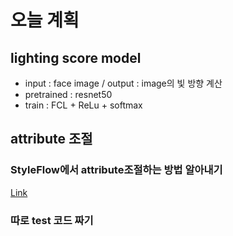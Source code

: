 # 오늘 계획
## lighting score model
- input : face image / output : image의 빛 방향 계산
- pretrained : resnet50
- train : FCL + ReLu + softmax

## attribute 조절
### StyleFlow에서 attribute조절하는 방법 알아내기
[Link](https://github.com/doublejy715/Project-Board/issues/1)
### 따로 test 코드 짜기

